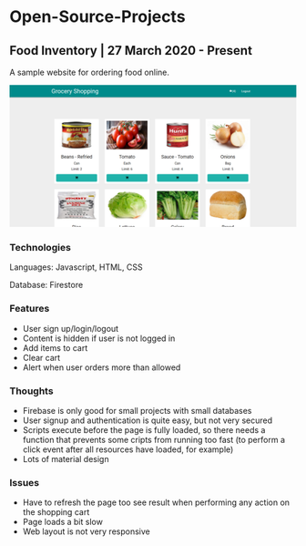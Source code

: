 # Open-Source-Projects
## Food Inventory | 27 March 2020 -  Present

A sample website for ordering food online.



![alt text](https://github.com/tchu1997/Open-Source-Projects/blob/master/Food%20Inventory/img/index.PNG)

### Technologies

Languages: Javascript, HTML, CSS

Database: Firestore

### Features
- User sign up/login/logout
- Content is hidden if user is not logged in
- Add items to cart
- Clear cart
- Alert when user orders more than allowed

### Thoughts
- Firebase is only good for small projects with small databases
- User signup and authentication is quite easy, but not very secured
- Scripts execute before the page is fully loaded, so there needs a function that prevents some cripts from running too fast (to perform a click event after all resources have loaded, for example)
- Lots of material design
### Issues
- Have to refresh the page too see result when performing any action on the shopping cart
- Page loads a bit slow
- Web layout is not very responsive
